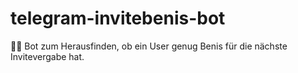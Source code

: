 # telegram-invitebenis-bot
:1234::ok: Bot zum Herausfinden, ob ein User genug Benis für die nächste Invitevergabe hat.
